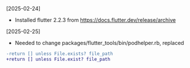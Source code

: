 [2025-02-24]
- Installed flutter 2.2.3 from https://docs.flutter.dev/release/archive

[2025-02-25]
- Needed to change packages/flutter_tools/bin/podhelper.rb, replaced 
```diff
-return [] unless File.exists? file_path
+return [] unless File.exist? file_path
```
